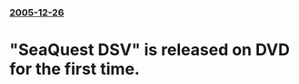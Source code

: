 ### [2005-12-26](/news/2005/12/26/index.md)

#  "SeaQuest DSV" is released on DVD for the first time.



